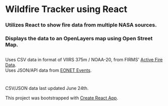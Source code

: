 # Wildfire Tracker using React

### Utilizes React to show fire data from multiple NASA sources.

### Displays the data to an OpenLayers map using Open Street Map.

##

Uses CSV data in format of VIIRS 375m / NOAA-20, from FIRMS' [Active Fire Data](https://firms.modaps.eosdis.nasa.gov/active_fire/#firms-txt).\
Uses JSON/API data from [EONET Events](https://eonet.sci.gsfc.nasa.gov/api/v2.1/events).

#

CSV/JSON data last updated June 24th.

This project was bootstrapped with [Create React App](https://github.com/facebook/create-react-app).
